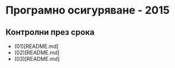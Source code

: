 # Програмно осигуряване - 2015
## Контролни през срока

- (01)[README.md]
- (02)[README.md]
- (03)[README.md]
